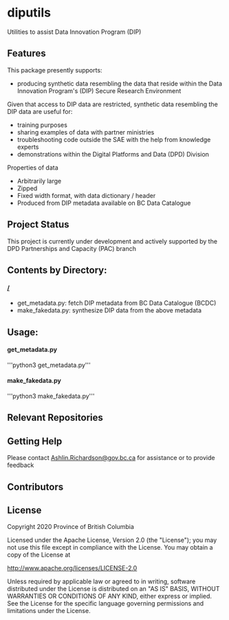 # diputils
Utilities to assist Data Innovation Program (DIP)

## Features

This package presently supports:
* producing synthetic data resembling the data that reside within the Data Innovation Program's (DIP) Secure Research Environment

Given that access to DIP data are restricted, synthetic data resembling the DIP data are useful for:
* training purposes
* sharing examples of data with partner ministries
* troubleshooting code outside the SAE with the help from knowledge experts
* demonstrations within the Digital Platforms and Data (DPD) Division 

Properties of data 
- Arbitrarily large 
- Zipped
- Fixed width format, with data dictionary / header
- Produced from DIP metadata available on BC Data Catalogue

## Project Status

This project is currently under development and actively supported by the DPD Partnerships and Capacity (PAC) branch

## Contents by Directory:

#### [/](.//)
- get_metadata.py: fetch DIP metadata from BC Data Catalogue (BCDC)
- make_fakedata.py: synthesize DIP data from the above metadata

## Usage:

#### get_metadata.py
'''python3 get_metadata.py'''

#### make_fakedata.py
'''python3 make_fakedata.py'''

## Relevant Repositories

#### []()

## Getting Help
Please contact Ashlin.Richardson@gov.bc.ca for assistance or to provide feedback

## Contributors


## License

Copyright 2020 Province of British Columbia

Licensed under the Apache License, Version 2.0 (the "License");
you may not use this file except in compliance with the License.
You may obtain a copy of the License at

   http://www.apache.org/licenses/LICENSE-2.0

Unless required by applicable law or agreed to in writing, software
distributed under the License is distributed on an "AS IS" BASIS,
WITHOUT WARRANTIES OR CONDITIONS OF ANY KIND, either express or implied.
See the License for the specific language governing permissions and limitations under the License.
